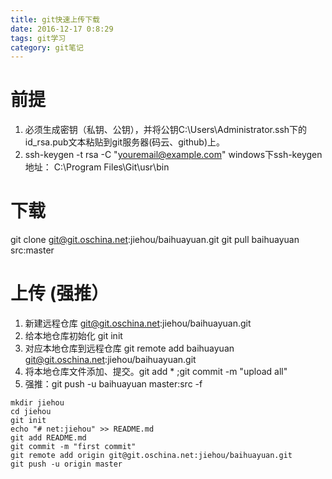 ```yaml
---
title: git快速上传下载
date: 2016-12-17 0:8:29
tags: git学习
category: git笔记
---
```


# 前提
 1. 必须生成密钥（私钥、公钥），并将公钥C:\Users\Administrator\.ssh下的id_rsa.pub文本粘贴到git服务器(码云、github)上。
 2. ssh-keygen -t rsa -C "youremail@example.com"  windows下ssh-keygen地址：
C:\Program Files\Git\usr\bin

# 下载
git clone git@git.oschina.net:jiehou/baihuayuan.git
git pull baihuayuan src:master

# 上传 (强推）
 1. 新建远程仓库 git@git.oschina.net:jiehou/baihuayuan.git
 2. 给本地仓库初始化 git init
 3. 对应本地仓库到远程仓库 git remote add baihuayuan git@git.oschina.net:jiehou/baihuayuan.git
 4. 将本地仓库文件添加、提交。git add * ;git commit -m "upload all"
 5. 强推：git push -u baihuayuan master:src -f


```
mkdir jiehou
cd jiehou
git init
echo "# net:jiehou" >> README.md
git add README.md
git commit -m "first commit"
git remote add origin git@git.oschina.net:jiehou/baihuayuan.git
git push -u origin master
```
